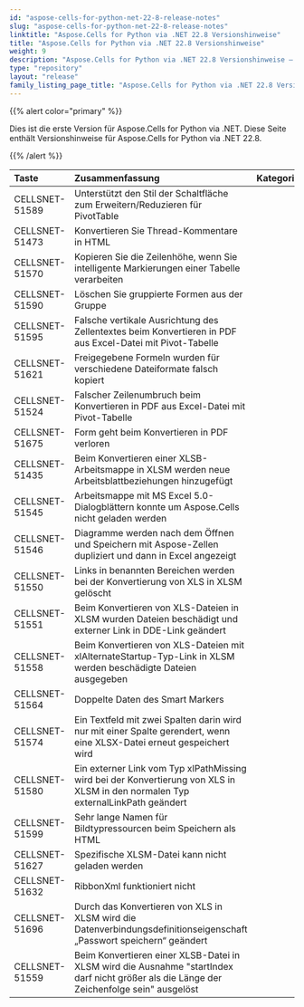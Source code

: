 ```yaml
---
id: "aspose-cells-for-python-net-22-8-release-notes"
slug: "aspose-cells-for-python-net-22-8-release-notes"
linktitle: "Aspose.Cells for Python via .NET 22.8 Versionshinweise"
title: "Aspose.Cells for Python via .NET 22.8 Versionshinweise"
weight: 9
description: "Aspose.Cells for Python via .NET 22.8 Versionshinweise – the latest updates and fixes."
type: "repository"
layout: "release"
family_listing_page_title: "Aspose.Cells for Python via .NET 22.8 Versionshinweise"
---
```

{{% alert color="primary" %}} 

Dies ist die erste Version für Aspose.Cells for Python via .NET.
Diese Seite enthält Versionshinweise für Aspose.Cells for Python via .NET 22.8.

{{% /alert %}} 

|**Taste**|**Zusammenfassung**|**Kategorie**|
|:- |:- |:- |
|CELLSNET-51589|Unterstützt den Stil der Schaltfläche zum Erweitern/Reduzieren für PivotTable|
|CELLSNET-51473|Konvertieren Sie Thread-Kommentare in HTML|
|CELLSNET-51570|Kopieren Sie die Zeilenhöhe, wenn Sie intelligente Markierungen einer Tabelle verarbeiten|
|CELLSNET-51590|Löschen Sie gruppierte Formen aus der Gruppe|
|CELLSNET-51595|Falsche vertikale Ausrichtung des Zellentextes beim Konvertieren in PDF aus Excel-Datei mit Pivot-Tabelle|
|CELLSNET-51621|Freigegebene Formeln wurden für verschiedene Dateiformate falsch kopiert|
|CELLSNET-51524|Falscher Zeilenumbruch beim Konvertieren in PDF aus Excel-Datei mit Pivot-Tabelle|
|CELLSNET-51675|Form geht beim Konvertieren in PDF verloren|
|CELLSNET-51435|Beim Konvertieren einer XLSB-Arbeitsmappe in XLSM werden neue Arbeitsblattbeziehungen hinzugefügt|
|CELLSNET-51545|Arbeitsmappe mit MS Excel 5.0-Dialogblättern konnte um Aspose.Cells nicht geladen werden|
|CELLSNET-51546|Diagramme werden nach dem Öffnen und Speichern mit Aspose-Zellen dupliziert und dann in Excel angezeigt|
|CELLSNET-51550|Links in benannten Bereichen werden bei der Konvertierung von XLS in XLSM gelöscht|
|CELLSNET-51551|Beim Konvertieren von XLS-Dateien in XLSM wurden Dateien beschädigt und externer Link in DDE-Link geändert|
|CELLSNET-51558|Beim Konvertieren von XLS-Dateien mit xlAlternateStartup-Typ-Link in XLSM werden beschädigte Dateien ausgegeben|
|CELLSNET-51564|Doppelte Daten des Smart Markers|
|CELLSNET-51574|Ein Textfeld mit zwei Spalten darin wird nur mit einer Spalte gerendert, wenn eine XLSX-Datei erneut gespeichert wird|
|CELLSNET-51580|Ein externer Link vom Typ xlPathMissing wird bei der Konvertierung von XLS in XLSM in den normalen Typ externalLinkPath geändert|
|CELLSNET-51599|Sehr lange Namen für Bildtypressourcen beim Speichern als HTML|
|CELLSNET-51627|Spezifische XLSM-Datei kann nicht geladen werden|
|CELLSNET-51632|RibbonXml funktioniert nicht|
|CELLSNET-51696|Durch das Konvertieren von XLS in XLSM wird die Datenverbindungsdefinitionseigenschaft „Passwort speichern“ geändert|
|CELLSNET-51559|Beim Konvertieren einer XLSB-Datei in XLSM wird die Ausnahme "startIndex darf nicht größer als die Länge der Zeichenfolge sein" ausgelöst|
